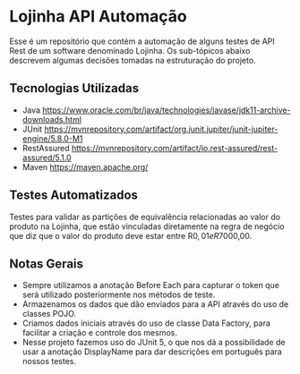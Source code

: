 # Lojinha API Automação

Esse é um repositório que contém a automação de alguns testes de API Rest de um software denominado Lojinha. Os sub-tópicos abaixo descrevem algumas decisões tomadas na estruturação do projeto.

## Tecnologias Utilizadas

- Java
  https://www.oracle.com/br/java/technologies/javase/jdk11-archive-downloads.html
- JUnit
  https://mvnrepository.com/artifact/org.junit.jupiter/junit-jupiter-engine/5.8.0-M1
- RestAssured
  https://mvnrepository.com/artifact/io.rest-assured/rest-assured/5.1.0
- Maven
  https://maven.apache.org/

## Testes Automatizados

Testes para validar as partições de equivalência relacionadas ao valor do produto na Lojinha, que estão vinculadas diretamente na regra de negócio que diz que o valor do produto deve estar entre R$0,01 e R$7000,00.

## Notas Gerais

- Sempre utilizamos a anotação Before Each para capturar o token que será utilizado posteriormente nos métodos de teste.
- Armazenamos os dados que dão enviados para a API através do uso de classes POJO.
- Criamos dados iniciais através do uso de classe Data Factory, para facilitar a criação e controle dos mesmos.
- Nesse projeto fazemos uso do JUnit 5, o que nos dá a possibilidade de usar a anotação DisplayName para dar descrições em português para nossos testes.



